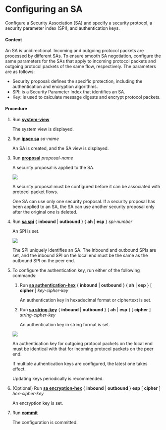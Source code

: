 Configuring an SA
=================

Configure a Security Association (SA) and specify a security protocol, a security parameter index (SPI), and authentication keys.

#### Context

An SA is unidirectional. Incoming and outgoing protocol packets are processed by different SAs. To ensure smooth SA negotiation, configure the same parameters for the SAs that apply to incoming protocol packets and outgoing protocol packets of the same flow, respectively. The parameters are as follows:

* Security proposal: defines the specific protection, including the authentication and encryption algorithms.
* SPI: is a Security Parameter Index that identifies an SA.
* Key: is used to calculate message digests and encrypt protocol packets.


#### Procedure

1. Run [**system-view**](cmdqueryname=system-view)
   
   
   
   The system view is displayed.
2. Run [**ipsec sa**](cmdqueryname=ipsec+sa) *sa-name*
   
   
   
   An SA is created, and the SA view is displayed.
3. Run [**proposal**](cmdqueryname=proposal) *proposal-name*
   
   
   
   A security proposal is applied to the SA.
   
   ![](../../../../public_sys-resources/note_3.0-en-us.png) 
   
   A security proposal must be configured before it can be associated with protocol packet flows.
   
   One SA can use only one security proposal. If a security proposal has been applied to an SA, the SA can use another security proposal only after the original one is deleted.
4. Run [**sa spi**](cmdqueryname=sa+spi+inbound+outbound+ah+esp) { **inbound** | **outbound** } { **ah** | **esp** } *spi-number*
   
   
   
   An SPI is set.
   
   ![](../../../../public_sys-resources/note_3.0-en-us.png) 
   
   The SPI uniquely identifies an SA. The inbound and outbound SPIs are set, and the inbound SPI on the local end must be the same as the outbound SPI on the peer end.
5. To configure the authentication key, run either of the following commands:
   1. Run [**sa authentication-hex**](cmdqueryname=sa+authentication-hex+inbound+outbound+ah+esp+cipher) { **inbound** | **outbound** } { **ah** | **esp** } [ **cipher** ] *key-cipher-key*
      
      
      
      An authentication key in hexadecimal format or ciphertext is set.
   2. Run [**sa string-key**](cmdqueryname=sa+string-key+inbound+outbound+ah+esp+cipher) { **inbound** | **outbound** } { **ah** | **esp** } [ **cipher** ] *string-cipher-key*
      
      
      
      An authentication key in string format is set.
   
   ![](../../../../public_sys-resources/note_3.0-en-us.png) 
   
   An authentication key for outgoing protocol packets on the local end must be identical with that for incoming protocol packets on the peer end.
   
   If multiple authentication keys are configured, the latest one takes effect.
   
   Updating keys periodically is recommended.
6. (Optional) Run [**sa encryption-hex**](cmdqueryname=sa+encryption-hex+inbound+outbound+esp+cipher) { **inbound** | **outbound** } **esp** [ **cipher** ] *hex-cipher-key*
   
   
   
   An encryption key is set.
7. Run [**commit**](cmdqueryname=commit)
   
   
   
   The configuration is committed.